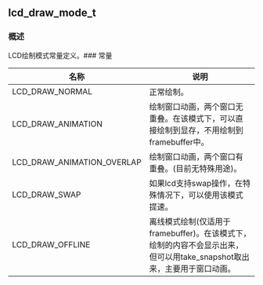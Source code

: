 ## lcd\_draw\_mode\_t
### 概述
LCD绘制模式常量定义。### 常量
<p id="lcd_draw_mode_t_consts">

| 名称 | 说明 | 
| -------- | ------- | 
| LCD\_DRAW\_NORMAL | 正常绘制。 |
| LCD\_DRAW\_ANIMATION | 绘制窗口动画，两个窗口无重叠。在该模式下，可以直接绘制到显存，不用绘制到framebuffer中。 |
| LCD\_DRAW\_ANIMATION\_OVERLAP | 绘制窗口动画，两个窗口有重叠。(目前无特殊用途)。 |
| LCD\_DRAW\_SWAP | 如果lcd支持swap操作，在特殊情况下，可以使用该模式提速。 |
| LCD\_DRAW\_OFFLINE | 离线模式绘制(仅适用于framebuffer)。在该模式下，绘制的内容不会显示出来，但可以用take\_snapshot取出来，主要用于窗口动画。 |
